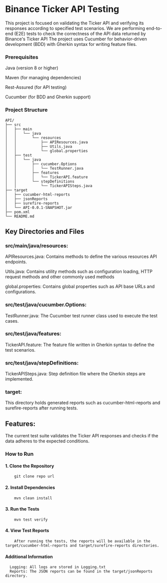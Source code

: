 # Binance Ticker API Testing


This project is focused on validating the Ticker API and verifying its responses according to specified test scenarios. 
We are performing end-to-end (E2E) tests to check the correctness of the API data returned by Binance's Ticker API 
The project uses Cucumber for behavior-driven development (BDD) with Gherkin syntax for writing feature files.


### Prerequisites
Java (version 8 or higher)

Maven (for managing dependencies)

Rest-Assured (for API testing)

Cucumber (for BDD and Gherkin support)

### Project Structure

```
API/
├── src
│   ├── main
│   │   └── java
│   │       └── resources
│   │           ├── APIResources.java
│   │           ├── Utils.java
│   │           └── global.properties
│   ├── test
│   │   └── java
│   │       ├── cucumber.Options
│   │       │   └── TestRunner.java
│   │       ├── features
│   │       │   └── TickerAPI.feature
│   │       └── stepDefinitions
│   │           └── TickerAPISteps.java
├── target
│   ├── cucumber-html-reports
│   ├── jsonReports
│   ├── surefire-reports
│   └── API-0.0.1-SNAPSHOT.jar
├── pom.xml
└── README.md
```

## Key Directories and Files

### src/main/java/resources:
APIResources.java: Contains methods to define the various resources API endpoints.

Utils.java: Contains utility methods such as configuration loading, HTTP request methods and other commonly used methods

global.properties: Contains global properties such as API base URLs and configurations.


### src/test/java/cucumber.Options:
TestRunner.java: The Cucumber test runner class used to execute the test cases.

### src/test/java/features:
TickerAPI.feature: The feature file written in Gherkin syntax to define the test scenarios.


### src/test/java/stepDefinitions:
TickerAPISteps.java: Step definition file where the Gherkin steps are implemented.

### target: 
This directory holds generated reports such as cucumber-html-reports and surefire-reports after running tests.

## Features:
The current test suite validates the Ticker API responses and checks if the data adheres to the expected conditions.

### How to Run

#### 1. Clone the Repository
   
        git clone repo url

#### 2. Install Dependencies

        mvn clean install

#### 3. Run the Tests

        mvn test verify

#### 4. View Test Reports
   
        After running the tests, the reports will be available in the target/cucumber-html-reports and target/surefire-reports directories.

#### Additional Information
      Logging: All logs are stored in Logging.txt
      Reports: The JSON reports can be found in the target/jsonReports directory.



